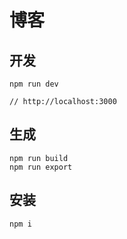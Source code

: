 # 博客

## 开发
```
npm run dev

// http://localhost:3000

```

## 生成
```
npm run build 
npm run export
```

## 安装

```
npm i 
```
